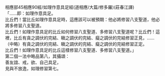 相應部45相應90經/如理作意具足經(道相應/大篇/修多羅)(莊春江譯)  
「……即：如理作意具足。  
比丘們！當比丘如理作意具足時，這應該可以被預期：他必將修習八支聖道，他必將多修習八支聖道。  
比丘們！如理作意具足的比丘如何修習八支聖道、多修習八支聖道呢？比丘們！這裡，比丘有貪之調伏的完結、瞋之調伏的完結、癡之調伏的完結修習正見，……（中略）有貪之調伏的完結、瞋之調伏的完結、癡之調伏的完結修習正定。  
比丘們！如理作意具足的比丘這樣修習八支聖道、多修習八支聖道。」  
第二個一法中略品第八，其攝頌：  
善友誼、戒，欲、自己具足，  
見與不放逸，如理修習第七。  
  
  
